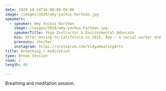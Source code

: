 ```yaml
---
date: 2020-10-24T16:00:00-04:00
image: /images/2020/amy-yockus-hartman.jpg
speakers: 
  - speaker: Amy Yockus Hartman
    image: /images/2020/amy-yockus-hartman.jpg
    speakerTitle: Yoga Instructor & Environmental Advocate
    bio: After moving to California in 2015, Amy – a social worker and East Coast native - found a calling to environmental advocacy work through her explorations of the West Coast’s natural landscapes. While working as an environmental activist in the Bay Area, Amy completed the Body Temple Yoga School’s 200-hour Head to Heart yoga teacher training.
    pronouns: she/her
    instagram: https://instagram.com/VidyaHealingArts
title: Breathing + meditation
type: Break Session
room: 1
length: 45

---
```


Breathing and meditation session.